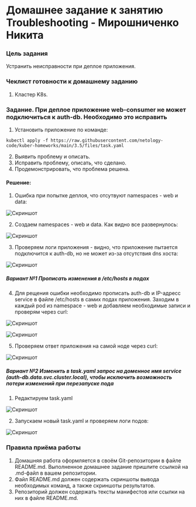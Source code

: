 # Домашнее задание к занятию Troubleshooting - Мирошниченко Никита

### Цель задания

Устранить неисправности при деплое приложения.

### Чеклист готовности к домашнему заданию

1. Кластер K8s.

### Задание. При деплое приложение web-consumer не может подключиться к auth-db. Необходимо это исправить

1. Установить приложение по команде:
```shell
kubectl apply -f https://raw.githubusercontent.com/netology-code/kuber-homeworks/main/3.5/files/task.yaml
```
2. Выявить проблему и описать.
3. Исправить проблему, описать, что сделано.
4. Продемонстрировать, что проблема решена.

#### Решение:

1. Ошибка при попытке деплоя, что отсутвуют namespaces - web и data:

![Скриншот](https://github.com/Tourker/Git_HW/blob/main/HW_Kubernetes/img/15/z1_1.jpg)

2. Создаем namespaces - web и data. Как видно все развернулось:

![Скриншот](https://github.com/Tourker/Git_HW/blob/main/HW_Kubernetes/img/15/z1_2.jpg)

3. Проверяем логи приложения - видно, что приложение пытается подключится к auth-db, но не может из-за отсутствия dns хоста:

![Скриншот](https://github.com/Tourker/Git_HW/blob/main/HW_Kubernetes/img/15/z1_3.jpg)

##### Вариант №1 Прописать изменения в /etc/hosts в подах 

4. Для рещения ошибки необходимо прописать auth-db и IP-адресс service в файле /etc/hosts в самих подах приложения. Заходим в каждый pod из namespace - web и добавляем необходимые записи и проверям через curl:

![Скриншот](https://github.com/Tourker/Git_HW/blob/main/HW_Kubernetes/img/15/z1_4.jpg)

![Скриншот](https://github.com/Tourker/Git_HW/blob/main/HW_Kubernetes/img/15/z1_5.jpg)

5. Проверяем ответ приложения на самой ноде через curl:

![Скриншот](https://github.com/Tourker/Git_HW/blob/main/HW_Kubernetes/img/15/z1_6.jpg)

##### Вариант №2 Изменить в task.yaml запрос на доменное имя service (auth-db.data.svc.cluster.local), чтобы исключить возможность потери изменений при перезапуске пода

1. Редактируем task.yaml

![Скриншот](https://github.com/Tourker/Git_HW/blob/main/HW_Kubernetes/img/15/z1_7.jpg)

2. Запускаем новый task.yaml и проверяем логи подов:

![Скриншот](https://github.com/Tourker/Git_HW/blob/main/HW_Kubernetes/img/15/z1_8.jpg)


### Правила приёма работы

1. Домашняя работа оформляется в своём Git-репозитории в файле README.md. Выполненное домашнее задание пришлите ссылкой на .md-файл в вашем репозитории.
2. Файл README.md должен содержать скриншоты вывода необходимых команд, а также скриншоты результатов.
3. Репозиторий должен содержать тексты манифестов или ссылки на них в файле README.md.